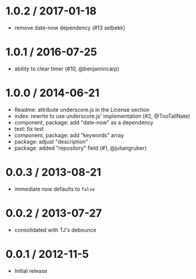 
1.0.2 / 2017-01-18
==================

 * remove date-now dependency (#13 selbekk)

1.0.1 / 2016-07-25
==================

 * ability to clear timer (#10, @benjamincarp)

1.0.0 / 2014-06-21
==================

 * Readme: attribute underscore.js in the License section
 * index: rewrite to use underscore.js' implementation (#2, @TooTallNate)
 * component, package: add "date-now" as a dependency
 * test: fix test
 * component, package: add "keywords" array
 * package: adjust "description"
 * package: added "repository" field (#1, @juliangruber)

0.0.3 / 2013-08-21
==================

 * immediate now defaults to `false`

0.0.2 / 2013-07-27
==================

 * consolidated with TJ's debounce

0.0.1 / 2012-11-5
==================

 * Initial release
